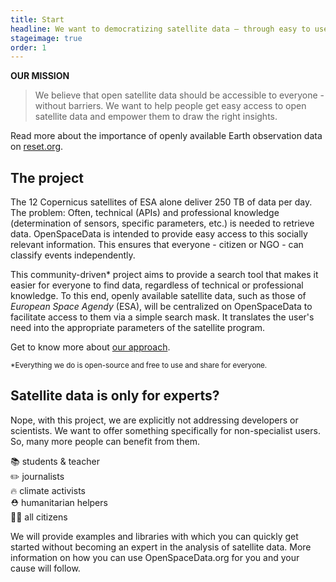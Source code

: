 ```yaml
---
title: Start
headline: We want to democratizing satellite data – through easy to use tools and education.
stageimage: true
order: 1
---
```


**OUR MISSION**
> We believe that open satellite data should be accessible to everyone - without barriers. We want to help people get easy access to open satellite data and empower them to draw the right insights.

Read more about the importance of openly available Earth observation data on [reset.org](https://en.reset.org/blog/outer-space-all-just-how-accessible-esas-satellite-data-01262021).

## The project

The 12 Copernicus satellites of ESA alone deliver 250 TB of data per day. The problem: Often, technical (APIs) and professional knowledge (determination of sensors, specific parameters, etc.) is needed to retrieve data. OpenSpaceData is intended to provide easy access to this socially relevant information. This ensures that everyone - citizen or NGO - can classify events independently.

This community-driven* project aims to provide a search tool that makes it easier for everyone to find data, regardless of technical or professional knowledge. To this end, openly available satellite data, such as those of <i>European Space Agendy</i> (ESA), will be centralized on OpenSpaceData to facilitate access to them via a simple search mask. It translates the user's need into the appropriate parameters of the satellite program.

Get to know more about [our approach](/our-approach/).

<small>*Everything we do is open-source and free to use and share for everyone.</small>

## Satellite data is only for experts?

Nope, with this project, we are explicitly not addressing developers or scientists. We want to offer something specifically for non-specialist users. So, many more people can benefit from them.

📚 students & teacher<br />
 ✏️ journalists<br />
🔥 climate activists<br />
⛑ humanitarian helpers<br />
👱‍♀️ all citizens

We will provide examples and libraries with which you can quickly get started without becoming an expert in the analysis of satellite data. More information on how you can use OpenSpaceData.org for you and your cause will follow.